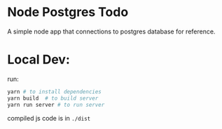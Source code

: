 # Node Postgres Todo

A simple node app that connections to postgres database for reference. 

# Local Dev:

run:
``` bash
yarn # to install dependencies
yarn build  # to build server 
yarn run server # to run server
```

compiled js code is in `./dist`